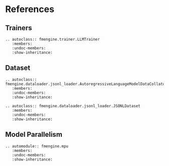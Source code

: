 # References

## Trainers

```{eval-rst}
.. autoclass:: fmengine.trainer.LLMTrainer
   :members:
   :undoc-members:
   :show-inheritance:
```

## Dataset

```{eval-rst}
.. autoclass:: fmengine.dataloader.jsonl_loader.AutoregressiveLanguageModelDataCollator
   :members:
   :undoc-members:
   :show-inheritance:
```

```{eval-rst}
.. autoclass:: fmengine.dataloader.jsonl_loader.JSONLDataset
   :members:
   :undoc-members:
   :show-inheritance:
```

## Model Parallelism

```{eval-rst}
.. automodule:: fmengine.mpu
   :members:
   :undoc-members:
   :show-inheritance:
```